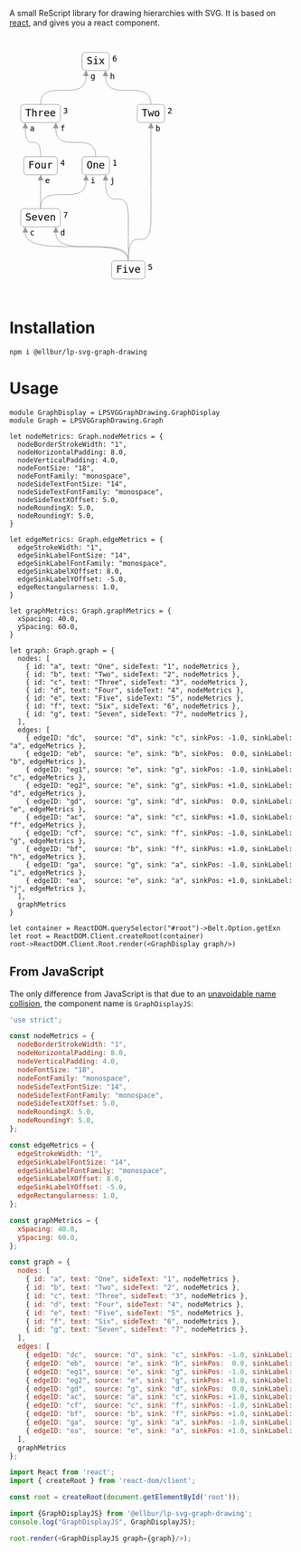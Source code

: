 
A small ReScript library for drawing hierarchies with SVG. It is based on [react](https://reactjs.org), and gives you a react component.

<svg height="460" width="307.98699951171875">
	<defs>
		<marker id="arrow" markerHeight="10" markerUnits="userSpaceOnUse" markerWidth="10" orient="auto" refX="0" refY="5" viewBox="0 0 10 10">
			<path d="M 0 0 L 10 5 L 0 10 z" fill="#999"></path>
		</marker>
	</defs>
	<g>
		<rect class="node-border" fill="none" rx="5" ry="5" stroke="#999" stroke-width="1" width="48.40625" height="32" x="128.48568289620536" y="214"></rect>
		<text class="node-text" dominant-baseline="middle" font-family="monospace" font-size="18" text-anchor="middle" x="152.68880789620536" y="230">One</text>
		<text class="node-side-text" dominant-baseline="auto" font-family="monospace" font-size="14" text-anchor="start" x="181.89193289620536" y="230">1</text>
		<rect class="node-border" fill="none" rx="5" ry="5" stroke="#999" stroke-width="1" width="48.40625" height="32" x="226.17449079241072" y="122"></rect>
		<text class="node-text" dominant-baseline="middle" font-family="monospace" font-size="18" text-anchor="middle" x="250.37761579241072" y="138">Two</text>
		<text class="node-side-text" dominant-baseline="auto" font-family="monospace" font-size="14" text-anchor="start" x="279.5807407924107" y="138">2</text>
		<rect class="node-border" fill="none" rx="5" ry="5" stroke="#999" stroke-width="1" width="70" height="32" x="20" y="122"></rect>
		<text class="node-text" dominant-baseline="middle" font-family="monospace" font-size="18" text-anchor="middle" x="55" y="138">Three</text>
		<text class="node-side-text" dominant-baseline="auto" font-family="monospace" font-size="14" text-anchor="start" x="95" y="138">3</text>
		<rect class="node-border" fill="none" rx="5" ry="5" stroke="#999" stroke-width="1" width="59.3997802734375" height="32" x="25.30010986328125" y="214"></rect>
		<text class="node-text" dominant-baseline="middle" font-family="monospace" font-size="18" text-anchor="middle" x="55" y="230">Four</text>
		<text class="node-side-text" dominant-baseline="auto" font-family="monospace" font-size="14" text-anchor="start" x="89.69989013671875" y="230">4</text>
		<rect class="node-border" fill="none" rx="5" ry="5" stroke="#999" stroke-width="1" width="59.203125" height="32" x="180.77605307729092" y="398"></rect>
		<text class="node-text" dominant-baseline="middle" font-family="monospace" font-size="18" text-anchor="middle" x="210.37761557729092" y="414">Five</text>
		<text class="node-side-text" dominant-baseline="auto" font-family="monospace" font-size="14" text-anchor="start" x="244.97917807729092" y="414">5</text>
		<rect class="node-border" fill="none" rx="5" ry="5" stroke="#999" stroke-width="1" width="48.40625" height="32" x="128.48568289620536" y="30"></rect>
		<text class="node-text" dominant-baseline="middle" font-family="monospace" font-size="18" text-anchor="middle" x="152.68880789620536" y="46">Six</text>
		<text class="node-side-text" dominant-baseline="auto" font-family="monospace" font-size="14" text-anchor="start" x="181.89193289620536" y="46">6</text>
		<rect class="node-border" fill="none" rx="5" ry="5" stroke="#999" stroke-width="1" width="70" height="32" x="20" y="306"></rect>
		<text class="node-text" dominant-baseline="middle" font-family="monospace" font-size="18" text-anchor="middle" x="55" y="322">Seven</text>
		<text class="node-side-text" dominant-baseline="auto" font-family="monospace" font-size="14" text-anchor="start" x="95" y="322">7</text>
		<path class="edge" fill="none" marker-end="url(#arrow)" stroke="#999" stroke-width="1" d="M 55 214 C 55 164 28 214 28 164"></path>
		<text class="edge-sink-text" dominant-baseline="hanging" font-family="monospace" font-size="14" text-anchor="start" x="36" y="159">a</text>
		<path class="edge" fill="none" marker-end="url(#arrow)" stroke="#999" stroke-width="1" d="M 210.37761557729092 398 C 210.37761557729092 322 250.37761579241072 398 250.37761579241072 322 C 250.37761579241072 230 250.37761579241072 322 250.37761579241072 230 C 250.37761579241072 164 250.37761579241072 230 250.37761579241072 164"></path>
		<text class="edge-sink-text" dominant-baseline="hanging" font-family="monospace" font-size="14" text-anchor="start" x="258.3776157924107" y="159">b</text>
		<path class="edge" fill="none" marker-end="url(#arrow)" stroke="#999" stroke-width="1" d="M 210.37761557729092 398 C 210.37761557729092 348 28 398 28 348"></path>
		<text class="edge-sink-text" dominant-baseline="hanging" font-family="monospace" font-size="14" text-anchor="start" x="36" y="343">c</text>
		<path class="edge" fill="none" marker-end="url(#arrow)" stroke="#999" stroke-width="1" d="M 210.37761557729092 398 C 210.37761557729092 348 82 398 82 348"></path>
		<text class="edge-sink-text" dominant-baseline="hanging" font-family="monospace" font-size="14" text-anchor="start" x="90" y="343">d</text>
		<path class="edge" fill="none" marker-end="url(#arrow)" stroke="#999" stroke-width="1" d="M 55 306 C 55 256 55 306 55 256"></path>
		<text class="edge-sink-text" dominant-baseline="hanging" font-family="monospace" font-size="14" text-anchor="start" x="63" y="251">e</text>
		<path class="edge" fill="none" marker-end="url(#arrow)" stroke="#999" stroke-width="1" d="M 152.68880789620536 214 C 152.68880789620536 164 82 214 82 164"></path>
		<text class="edge-sink-text" dominant-baseline="hanging" font-family="monospace" font-size="14" text-anchor="start" x="90" y="159">f</text>
		<path class="edge" fill="none" marker-end="url(#arrow)" stroke="#999" stroke-width="1" d="M 55 122 C 55 72 135.40599539620536 122 135.40599539620536 72"></path>
		<text class="edge-sink-text" dominant-baseline="hanging" font-family="monospace" font-size="14" text-anchor="start" x="143.40599539620536" y="67">g</text>
		<path class="edge" fill="none" marker-end="url(#arrow)" stroke="#999" stroke-width="1" d="M 250.37761579241072 122 C 250.37761579241072 72 169.97162039620537 122 169.97162039620537 72"></path>
		<text class="edge-sink-text" dominant-baseline="hanging" font-family="monospace" font-size="14" text-anchor="start" x="177.97162039620537" y="67">h</text>
		<path class="edge" fill="none" marker-end="url(#arrow)" stroke="#999" stroke-width="1" d="M 55 306 C 55 256 135.40599539620536 306 135.40599539620536 256"></path>
		<text class="edge-sink-text" dominant-baseline="hanging" font-family="monospace" font-size="14" text-anchor="start" x="143.40599539620536" y="251">i</text>
		<path class="edge" fill="none" marker-end="url(#arrow)" stroke="#999" stroke-width="1" d="M 210.37761557729092 398 C 210.37761557729092 322 210.37761557729092 398 210.37761557729092 322 C 210.37761557729092 256 169.97162039620537 322 169.97162039620537 256"></path>
		<text class="edge-sink-text" dominant-baseline="hanging" font-family="monospace" font-size="14" text-anchor="start" x="177.97162039620537" y="251">j</text>
	</g>
</svg>


# Installation

```sh
npm i @ellbur/lp-svg-graph-drawing
```

# Usage

```rescript
module GraphDisplay = LPSVGGraphDrawing.GraphDisplay
module Graph = LPSVGGraphDrawing.Graph

let nodeMetrics: Graph.nodeMetrics = {
  nodeBorderStrokeWidth: "1",
  nodeHorizontalPadding: 8.0,
  nodeVerticalPadding: 4.0,
  nodeFontSize: "18",
  nodeFontFamily: "monospace",
  nodeSideTextFontSize: "14",
  nodeSideTextFontFamily: "monospace",
  nodeSideTextXOffset: 5.0,
  nodeRoundingX: 5.0,
  nodeRoundingY: 5.0,
}

let edgeMetrics: Graph.edgeMetrics = {
  edgeStrokeWidth: "1",
  edgeSinkLabelFontSize: "14",
  edgeSinkLabelFontFamily: "monospace",
  edgeSinkLabelXOffset: 8.0,
  edgeSinkLabelYOffset: -5.0,
  edgeRectangularness: 1.0,
}

let graphMetrics: Graph.graphMetrics = {
  xSpacing: 40.0,
  ySpacing: 60.0,
}

let graph: Graph.graph = {
  nodes: [
    { id: "a", text: "One", sideText: "1", nodeMetrics },
    { id: "b", text: "Two", sideText: "2", nodeMetrics },
    { id: "c", text: "Three", sideText: "3", nodeMetrics },
    { id: "d", text: "Four", sideText: "4", nodeMetrics },
    { id: "e", text: "Five", sideText: "5", nodeMetrics },
    { id: "f", text: "Six", sideText: "6", nodeMetrics },
    { id: "g", text: "Seven", sideText: "7", nodeMetrics },
  ],
  edges: [
    { edgeID: "dc",  source: "d", sink: "c", sinkPos: -1.0, sinkLabel: "a", edgeMetrics },
    { edgeID: "eb",  source: "e", sink: "b", sinkPos:  0.0, sinkLabel: "b", edgeMetrics },
    { edgeID: "eg1", source: "e", sink: "g", sinkPos: -1.0, sinkLabel: "c", edgeMetrics },
    { edgeID: "eg2", source: "e", sink: "g", sinkPos: +1.0, sinkLabel: "d", edgeMetrics },
    { edgeID: "gd",  source: "g", sink: "d", sinkPos:  0.0, sinkLabel: "e", edgeMetrics },
    { edgeID: "ac",  source: "a", sink: "c", sinkPos: +1.0, sinkLabel: "f", edgeMetrics },
    { edgeID: "cf",  source: "c", sink: "f", sinkPos: -1.0, sinkLabel: "g", edgeMetrics },
    { edgeID: "bf",  source: "b", sink: "f", sinkPos: +1.0, sinkLabel: "h", edgeMetrics },
    { edgeID: "ga",  source: "g", sink: "a", sinkPos: -1.0, sinkLabel: "i", edgeMetrics },
    { edgeID: "ea",  source: "e", sink: "a", sinkPos: +1.0, sinkLabel: "j", edgeMetrics },
  ],
  graphMetrics
}

let container = ReactDOM.querySelector("#root")->Belt.Option.getExn
let root = ReactDOM.Client.createRoot(container)
root->ReactDOM.Client.Root.render(<GraphDisplay graph/>)
```

## From JavaScript

The only difference from JavaScript is that due to an [unavoidable name collision](https://forum.rescript-lang.org/t/it-is-possible-to-directly-name-a-react-component-and-avoid-the-make-convention/938/19), the component name is `GraphDisplayJS`:

```javascript
'use strict';

const nodeMetrics = {
  nodeBorderStrokeWidth: "1",
  nodeHorizontalPadding: 8.0,
  nodeVerticalPadding: 4.0,
  nodeFontSize: "18",
  nodeFontFamily: "monospace",
  nodeSideTextFontSize: "14",
  nodeSideTextFontFamily: "monospace",
  nodeSideTextXOffset: 5.0,
  nodeRoundingX: 5.0,
  nodeRoundingY: 5.0,
};

const edgeMetrics = {
  edgeStrokeWidth: "1",
  edgeSinkLabelFontSize: "14",
  edgeSinkLabelFontFamily: "monospace",
  edgeSinkLabelXOffset: 8.0,
  edgeSinkLabelYOffset: -5.0,
  edgeRectangularness: 1.0,
};

const graphMetrics = {
  xSpacing: 40.0,
  ySpacing: 60.0,
};

const graph = {
  nodes: [
    { id: "a", text: "One", sideText: "1", nodeMetrics },
    { id: "b", text: "Two", sideText: "2", nodeMetrics },
    { id: "c", text: "Three", sideText: "3", nodeMetrics },
    { id: "d", text: "Four", sideText: "4", nodeMetrics },
    { id: "e", text: "Five", sideText: "5", nodeMetrics },
    { id: "f", text: "Six", sideText: "6", nodeMetrics },
    { id: "g", text: "Seven", sideText: "7", nodeMetrics },
  ],
  edges: [
    { edgeID: "dc",  source: "d", sink: "c", sinkPos: -1.0, sinkLabel: "a", edgeMetrics },
    { edgeID: "eb",  source: "e", sink: "b", sinkPos:  0.0, sinkLabel: "b", edgeMetrics },
    { edgeID: "eg1", source: "e", sink: "g", sinkPos: -1.0, sinkLabel: "c", edgeMetrics },
    { edgeID: "eg2", source: "e", sink: "g", sinkPos: +1.0, sinkLabel: "d", edgeMetrics },
    { edgeID: "gd",  source: "g", sink: "d", sinkPos:  0.0, sinkLabel: "e", edgeMetrics },
    { edgeID: "ac",  source: "a", sink: "c", sinkPos: +1.0, sinkLabel: "f", edgeMetrics },
    { edgeID: "cf",  source: "c", sink: "f", sinkPos: -1.0, sinkLabel: "g", edgeMetrics },
    { edgeID: "bf",  source: "b", sink: "f", sinkPos: +1.0, sinkLabel: "h", edgeMetrics },
    { edgeID: "ga",  source: "g", sink: "a", sinkPos: -1.0, sinkLabel: "i", edgeMetrics },
    { edgeID: "ea",  source: "e", sink: "a", sinkPos: +1.0, sinkLabel: "j", edgeMetrics },
  ],
  graphMetrics
};

import React from 'react';
import { createRoot } from 'react-dom/client';

const root = createRoot(document.getElementById('root'));

import {GraphDisplayJS} from '@ellbur/lp-svg-graph-drawing';
console.log("GraphDisplayJS", GraphDisplayJS);

root.render(<GraphDisplayJS graph={graph}/>);
```

